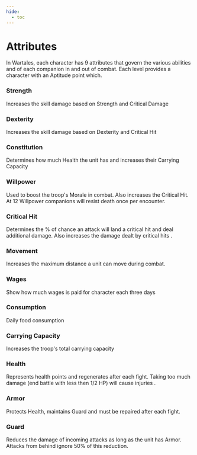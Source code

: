 ```yaml
---
hide:
  - toc
---
```


# Attributes
In Wartales, each character has 9 attributes that govern the various abilities and of each companion in and out of combat. Each level provides a character with an Aptitude point which.

### Strength
Increases the skill damage based on Strength and Critical Damage 

### Dexterity
Increases the skill damage based on Dexterity and Critical Hit 

### Constitution
Determines how much Health the unit has and increases their Carrying Capacity 

### Willpower
Used to boost the troop's Morale in combat. Also increases the Critical Hit. At 12 Willpower companions will resist death once per encounter.

### Critical Hit
Determines the % of chance an attack will land a critical hit and deal additional damage. Also increases the damage dealt by critical hits .

### Movement
Increases the maximum distance a unit can move during combat.

### Wages
Show how much wages is paid for character each three days 

### Consumption
Daily food consumption 

### Carrying Capacity
Increases the troop's total carrying capacity

### Health
Represents health points and regenerates after each fight. Taking too much damage (end battle with less then 1/2 HP) will cause injuries . 

### Armor
Protects Health, maintains Guard and must be repaired after each fight. 

### Guard
Reduces the damage of incoming attacks as long as the unit has Armor. Attacks from behind ignore 50% of this reduction. 